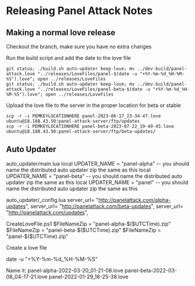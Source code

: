 # Releasing Panel Attack Notes

## Making a normal love release

Checkout the branch, make sure you have no extra changes

Run the build script and add the date to the love file
```
git status; ./build.sh auto-updater keep-love; mv ../dev-build/panel-attack.love "../releases/LoveFiles/panel-$(date -u "+%Y-%m-%d_%H-%M-%S").love"; open ../releases/LoveFiles
git status; ./build.sh auto-updater keep-love; mv ../dev-build/panel-attack.love "../releases/LoveFiles/panel-beta-$(date -u "+%Y-%m-%d_%H-%M-%S").love"; open ../releases/LoveFiles
```

Upload the love file to the server in the proper location for beta or stable

```
scp -r -i PEMKEYLOCATIONHERE panel-2023-06-17_23-34-47.love  ubuntu@18.188.43.50:panel-attack-server/ftp/updates
scp -r -i PEMKEYLOCATIONHERE panel-beta-2023-07-22_19-49-45.love ubuntu@18.188.43.50:panel-attack-server/ftp/beta-updates/
```

## Auto Updater

auto_updater/main.lua
local UPDATER_NAME = "panel-alpha" -- you should name the distributed auto updater zip the same as this
local UPDATER_NAME = "panel-beta" -- you should name the distributed auto updater zip the same as this
local UPDATER_NAME = "panel" -- you should name the distributed auto updater zip the same as this

auto_updater/_config.lua
server_url= "http://panelattack.com/alpha-updates",
server_url= "http://panelattack.com/beta-updates",
server_url= "http://panelattack.com/updates",

CreateLoveFile.ps1
    $FileNameZip = "panel-alpha-$($UTCTime).zip"
    $FileNameZip = "panel-beta-$($UTCTime).zip"
    $FileNameZip = "panel-$($UTCTime).zip"

Create a love file

date -u "+%Y-%m-%d_%H-%M-%S"

Name it:
panel-alpha-2022-03-20_01-21-08.love
panel-beta-2022-03-08_04-17-21.love
panel-2022-01-29_18-25-38.love
